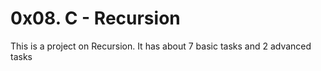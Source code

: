 # 0x08. C - Recursion

This is a project on Recursion. It has about 7 basic tasks and 2 advanced tasks
